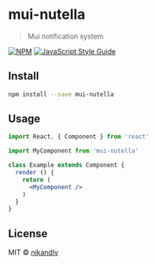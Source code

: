 # mui-nutella

> Mui notification system

[![NPM](https://img.shields.io/npm/v/mui-nutella.svg)](https://www.npmjs.com/package/mui-nutella) [![JavaScript Style Guide](https://img.shields.io/badge/code_style-standard-brightgreen.svg)](https://standardjs.com)

## Install

```bash
npm install --save mui-nutella
```

## Usage

```jsx
import React, { Component } from 'react'

import MyComponent from 'mui-nutella'

class Example extends Component {
  render () {
    return (
      <MyComponent />
    )
  }
}
```

## License

MIT © [nikandlv](https://github.com/nikandlv)
